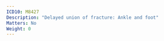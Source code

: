 ```yaml
---
ICD10: M8427
Description: "Delayed union of fracture: Ankle and foot"
Matters: No
Weight: 0
---
```



